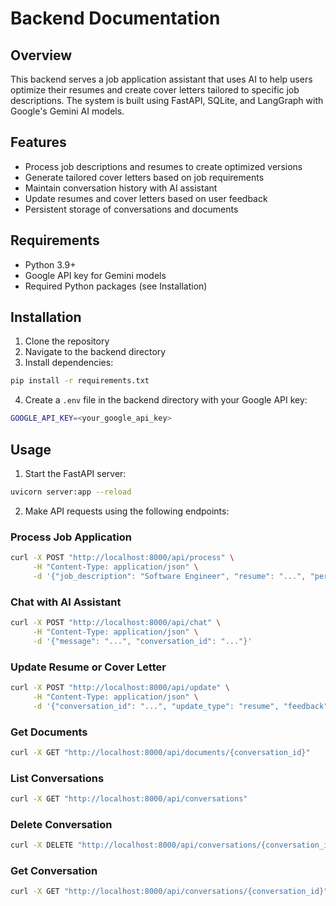 # Backend Documentation

## Overview

This backend serves a job application assistant that uses AI to help users optimize their resumes and create cover letters tailored to specific job descriptions. The system is built using FastAPI, SQLite, and LangGraph with Google's Gemini AI models.

## Features

- Process job descriptions and resumes to create optimized versions
- Generate tailored cover letters based on job requirements
- Maintain conversation history with AI assistant
- Update resumes and cover letters based on user feedback
- Persistent storage of conversations and documents

## Requirements

- Python 3.9+
- Google API key for Gemini models
- Required Python packages (see Installation)

## Installation

1. Clone the repository
2. Navigate to the backend directory
3. Install dependencies:

```bash
pip install -r requirements.txt
```

4. Create a `.env` file in the backend directory with your Google API key:

```bash
GOOGLE_API_KEY=<your_google_api_key>
```

## Usage

1. Start the FastAPI server:

```bash
uvicorn server:app --reload
```

2. Make API requests using the following endpoints:

### Process Job Application

```bash
curl -X POST "http://localhost:8000/api/process" \
     -H "Content-Type: application/json" \
     -d '{"job_description": "Software Engineer", "resume": "...", "personal_summary": "..."}'
```

### Chat with AI Assistant

```bash
curl -X POST "http://localhost:8000/api/chat" \
     -H "Content-Type: application/json" \
     -d '{"message": "...", "conversation_id": "..."}'
```

### Update Resume or Cover Letter

```bash
curl -X POST "http://localhost:8000/api/update" \
     -H "Content-Type: application/json" \
     -d '{"conversation_id": "...", "update_type": "resume", "feedback": "..."}'
```

### Get Documents

```bash
curl -X GET "http://localhost:8000/api/documents/{conversation_id}"
```

### List Conversations

```bash
curl -X GET "http://localhost:8000/api/conversations"
```

### Delete Conversation

```bash
curl -X DELETE "http://localhost:8000/api/conversations/{conversation_id}"
```

### Get Conversation

```bash
curl -X GET "http://localhost:8000/api/conversations/{conversation_id}"
```

